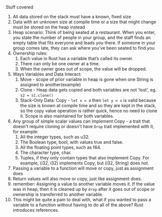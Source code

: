 Stuff covered  
1. All data stored on the stack must have a known, fixed size
2. Data with an unknown size at compile time or a size that might change must be stored on the heap instead
3. Heap scenario: Think of being seated at a restaurant. When you enter, you state the number of people in your group, and the staff finds an empty table that fits everyone and leads you there. If someone in your group comes late, they can ask where you’ve been seated to find you
4. Ownership rules:
   1. Each value in Rust has a variable that’s called its owner.
   2. There can only be one owner at a time.
   3. When the owner goes out of scope, the value will be dropped.
5. Ways Variables and Data Interact:
   1. Move - scope of prior variable in heap is gone when one String is assigned to another(example)
   2. Clone - Heap data gets copied and both variables are not 'lost', eg. `s2 = s1.clone()`
   3. Stack-Only Data: Copy - `let x = 4` then `let y = x` is valid because the size is known at compile time and so they are kept in the stack, so the copy value operation is rather quick, hence no need to clone it. Scope is also maintained for both variables.
6. Any group of simple scalar values can implement Copy - a trait that doesn't require cloning or doesn't have `Drop` trait implemented with it, for example:
   1. All the integer types, such as u32.
   2. The Boolean type, bool, with values true and false.
   3. All the floating point types, such as f64.
   4. The character type, char.
   5. Tuples, if they only contain types that also implement Copy. For example, (i32, i32) implements Copy, but (i32, String) does not.
7. Passing a variable to a function will move or copy, just as assignment does
8. Return values will also move or copy, just like assignment does.
9. remember: Assigning a value to another variable moves it. If the value was in heap, then it is cleaned up by `drop` after it goes out of scope or ownership is transferred to another variable.
10. This might be quite a pain to deal with, what if you wanted to pass a variable to a function without having to do all of the above? Rust introduces references. 